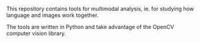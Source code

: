 This repository contains tools for multimodal analysis, ie. for studying how language and images work together.

The tools are written in Python and take advantage of the OpenCV computer vision library.
